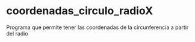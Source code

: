 # coordenadas_circulo_radioX
Programa que permite tener las coordenadas de la circunferencia a partir del radio 
